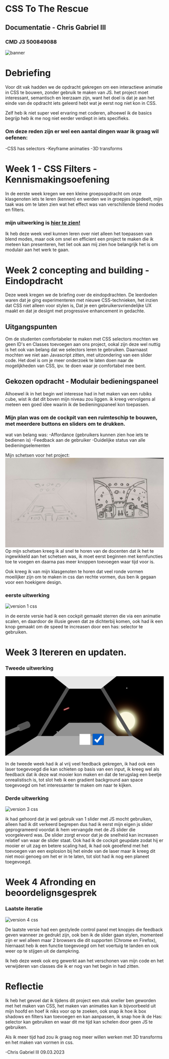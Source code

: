 # CSS To The Rescue

## Documentatie - Chris Gabriel III
### CMD J3 500849088

![banner](https://user-images.githubusercontent.com/90341211/224004124-4047435b-5de7-48c8-8293-0ce572bd1557.png)



# Debriefing 

Voor dit vak hadden we de opdracht gekregen om een interactieve animatie in CSS te bouwen, zonder gebruik te maken van JS.
het project moet interessant, semantisch en leerzaam zijn, want het doel is dat je aan het einde van de opdracht iets geleerd
hebt wat je eerst nog niet kon in CSS. 

Zelf heb ik niet super veel ervaring met coderen, alhoewel ik de basics begrijp heb ik me nog niet eerder verdiept in iets
specifieks.

### Om deze reden zijn er wel een aantal dingen waar ik graag wil oefenen:
-CSS has selectors
-Keyframe animaties
-3D transforms



# Week 1 - CSS Filters - Kennismakingsoefening

In de eerste week kregen we een kleine groepsopdracht om onze klasgenoten iets te leren (kennen) en werden we in groepjes
ingedeelt, mijn taak was om te laten zien wat het effect was van verschillende blend modes en filters.

### mijn uitwerking is [hier te zien!](https://chrisvanhva.github.io/MinorwebCSS/)

Ik heb deze week veel kunnen leren over niet alleen het toepassen van blend modes, maar ook om snel en efficient een project 
te maken die ik meteen kan presenteren, het liet ook aan mij zien hoe belangrijk het is om modulair aan het werk te gaan.



# Week 2 concepting and building - Eindopdracht

Deze week kregen we de briefing over de eindopdrachten.
De leerdoelen waren dat je ging experimenteren met nieuwe CSS-technieken, het inzien dat CSS niet alleen voor stylen is,
Dat je een gebruikersvriendelijke UX maakt en dat je designt met progressive enhancement in gedachte.

## Uitgangspunten

Om de studenten comfortabeler te maken met CSS selectors mochten we geen ID's en Classes toevoegen aan ons project, 
ookal zijn deze wel nuttig is het ook van belang dat we selectors leren te gebruiken.
Daarnaast mochten we niet aan Javascript zitten, met uitzondering van een slider code.
Het doel is om je meer onderzoek te laten doen naar de mogelijkheden van CSS, ipv. te doen waar je comfortabel mee bent.

## Gekozen opdracht - Modulair bedieningspaneel
Alhoewel ik in het begin wel interesse had in het maken van een rubiks cube, wist ik dat dit boven mijn niveau zou liggen.
ik kreeg vervolgens al meteen een goed idee waarin ik de bedieningspaneel kon toepassen.

### Mijn plan was om de cockpit van een ruimteschip te bouwen, met meerdere buttons en sliders om te drukken.
wat van belang was:
-Affordance (gebruikers kunnen zien hoe iets te bedienen is)
-Feedback aan de gebruiker
-Duidelijke status van alle bedieningselementen

Mijn schetsen voor het project:
![sketch for css](https://github.com/ChrisvanHvA/css_panel/blob/main/images/css%20drawings.jpg?raw=true)
Op mijn schetsen kreeg ik al snel te horen van de docenten dat ik het te ingewikkeld aan het schetsen was, ik moet eerst
beginnen met kernfuncties toe te voegen en daarna pas meer knoppen toevoegen waar tijd voor is.

Ook kreeg ik van mijn klasgenoten te horen dat veel ronde vormen moeilijker zijn om te maken in css dan rechte vormen, dus
ben ik gegaan voor een hoekigere design.

### eerste uitwerking

![version 1 css](https://user-images.githubusercontent.com/90341211/224000853-8869f27d-3f49-4b7b-b0e3-f15d8680b0a7.png)

in de eerste versie had ik een cockpit gemaakt sterren die via een animatie scalen, en daardoor de illusie geven dat ze 
dichterbij komen, ook had ik een knop gemaakt om de speed te increasen door een has: selector te gebruiken.



# Week 3 Itereren en updaten.

### Tweede uitwerking

![version 2 css](https://github.com/ChrisvanHvA/css_panel/blob/main/images/css_v2.png?raw=true)

In de tweede week had ik al vrij veel feedback gekregen, ik had ook een laser toegevoegd die kan schieten op basis
van een input, ik kreeg wel als feedback dat ik deze wat mooier kon maken en dat de terugslag een beetje onrealistisch
is, tot slot heb ik een gradient background aan space toegevoegd om het interessanter te maken om naar te kijken.

### Derde uitwerking

![version 3 css](https://user-images.githubusercontent.com/90341211/224001133-cd00356f-9901-41f5-8191-57adcbb16e89.png)


ik had gehoord dat je wel gebruik van 1 slider met JS mocht gebruiken, alleen had ik dit verkeerd begrepen dus had ik 
eerst mijn eigen js slider geprogrameerd voordat ik hem vervangde met de JS slider die voorgeleverd was.
De slider zorgt ervoor dat je de snelheid kan increasen relatief van waar de slider staat.
Ook had ik de cockpit geupdate zodat hij er mooier er uit zag en betere scaling had, ik had ook geoefend met het toevoegen
van een explosion bij het einde van de laser maar ik kreeg dit niet mooi genoeg om het er in te laten, tot slot had ik
nog een planeet toegevoegd.


# Week 4 Afronding en beoordelignsgesprek


### Laatste iteratie

![version 4 css](https://user-images.githubusercontent.com/90341211/224001215-eae552f4-2737-4f88-a14e-015559fa29ab.png)


De laatste versie had een gestylede control panel met knopjes die feedback geven wanneer ze gedrukt zijn, ook ben ik de
slider gaan stylen, momenteel zijn er wel alleen maar 2 browsers die dit supporten (Chrome en Firefox), hiernaast heb ik
een functie toegevoegd om het voertuig te landen en ook weer op te stijgen uit de dampkring.

Ik heb deze week ook erg gewerkt aan het verschonen van mijn code en het verwijderen van classes die ik er nog van het
begin in had zitten.

# Reflectie

Ik heb het gevoel dat ik tijdens dit project een stuk sneller ben geworden met het maken van CSS, het maken van animaties
kan ik bijvoorbeeld uit mijn hoofd en hoef ik niks voor op te zoeken, ook snap ik hoe ik box shadows en filters kan toevoegen
en kan aanpassen, ik snap hoe ik de Has: selector kan gebruiken en waar dit me tijd kan schelen door geen JS te gebruiken.

Als ik meer tijd had zou ik graag nog meer willen werken met 3D transforms en het maken van vormen in css.

-Chris Gabriel III 09.03.2023
